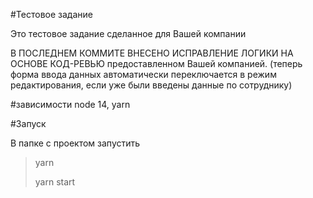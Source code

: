 #Тестовое задание

Это тестовое задание сделанное для Вашей компании

В ПОСЛЕДНЕМ КОММИТЕ ВНЕСЕНО ИСПРАВЛЕНИЕ ЛОГИКИ НА ОСНОВЕ КОД-РЕВЬЮ предоставленном Вашей компанией.
(теперь форма ввода данных автоматически переключается в режим редактирования, 
если уже были введены данные по сотруднику)

#зависимости
node 14, yarn

#Запуск

В папке с проектом запустить

> yarn
>
> yarn start

